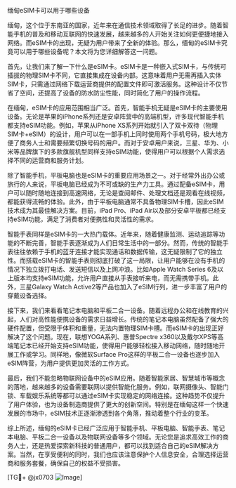 缅甸eSIM卡可以用于哪些设备

缅甸，这个位于东南亚的国家，近年来在通信技术领域取得了长足的进步。随着智能手机的普及和移动互联网的快速发展，越来越多的人开始关注如何更便捷地接入网络。而eSIM卡的出现，无疑为用户带来了全新的体验。那么，缅甸的eSIM卡究竟可以用于哪些设备呢？本文将为您详细解答这一问题。

首先，让我们来了解一下什么是eSIM卡。eSIM卡是一种嵌入式SIM卡，与传统可插拔的物理SIM卡不同，它直接集成在设备内部。这意味着用户无需再插入实体SIM卡，只需通过网络下载运营商提供的配置文件即可激活服务。这种设计不仅节省了空间，还提高了设备的防水防尘性能，同时简化了用户的操作流程。

在缅甸，eSIM卡的应用范围相当广泛。首先，智能手机无疑是eSIM卡的主要使用设备。无论是苹果的iPhone系列还是安卓阵营中的高端机型，许多现代智能手机都支持eSIM功能。例如，苹果从iPhone XS系列开始就引入了双卡双待（物理SIM卡+eSIM）的设计，用户可以在一部手机上同时使用两个手机号码，极大地方便了商务人士和需要频繁切换号码的用户。而对于安卓用户来说，三星、华为、小米等品牌旗下的多款旗舰机型同样支持eSIM功能，使得用户可以根据个人需求选择不同的运营商和服务计划。

除了智能手机，平板电脑也是eSIM卡的重要应用场景之一。对于经常外出办公或旅行的人来说，平板电脑已经成为不可或缺的生产力工具。通过配备eSIM卡，用户可以随时随地连接到高速网络，无论是查阅邮件、处理文档还是观看在线视频，都能获得流畅的体验。此外，由于平板电脑通常不具备物理SIM卡槽，因此eSIM技术成为其最佳解决方案。目前，iPad Pro、iPad Air以及部分安卓平板都已经支持eSIM功能，满足了消费者对便携性和灵活性的需求。

智能手表同样是eSIM卡的一大热门载体。近年来，随着健康监测、运动追踪等功能的不断完善，智能手表逐渐成为人们日常生活中的一部分。然而，传统的智能手表往往依赖于手机的蓝牙连接才能实现通话和数据传输，这无疑限制了它的独立性。而搭载eSIM卡的智能手表则彻底打破了这一局限，让用户能够在没有手机的情况下独立拨打电话、发送短信以及上网冲浪。比如Apple Watch Series 6及以上版本均支持eSIM功能，允许用户直接从手表接听来电，而无需携带手机。此外，三星Galaxy Watch Active2等产品也加入了eSIM行列，进一步丰富了用户的穿戴设备选择。

接下来，我们来看看笔记本电脑和平板二合一设备。随着远程办公和在线教育的兴起，人们对高性能便携设备的需求日益增长。传统的笔记本电脑虽然配备了强大的硬件配置，但受限于体积和重量，无法内置物理SIM卡槽。而eSIM卡的出现正好解决了这个问题。现在，联想YOGA系列、惠普Spectre x360以及戴尔XPS等高端笔记本已经开始支持eSIM功能，使得用户能够轻松接入移动网络，随时随地开展工作或学习。同样地，像微软Surface Pro这样的平板二合一设备也逐步加入eSIM阵营，为用户提供更加灵活的工作方式。

最后，我们不能忽略物联网设备中的eSIM应用。随着智能家居、智慧城市等概念的落地，越来越多的设备需要联网以提供智能化服务。例如，联网摄像头、智能门锁、车载娱乐系统等都可以通过eSIM卡实现稳定的网络连接。这种趋势不仅提升了用户体验，也为设备制造商提供了更大的创新空间。特别是在缅甸这样一个快速发展的市场中，eSIM技术正逐渐渗透到各个角落，推动着整个行业的变革。

综上所述，缅甸的eSIM卡已经广泛应用于智能手机、平板电脑、智能手表、笔记本电脑、平板二合一设备以及物联网设备等多个领域。无论您是追求高效工作的商务人士，还是热爱探索新科技的普通用户，都可以找到适合自己的eSIM解决方案。当然，在享受便利的同时，我们也应该注意保护个人信息安全，合理选择运营商和服务套餐，确保自己的权益不受损害。

[TG💪+ @jx0703 ![Image](https://github.com/user-attachments/assets/dbca1d08-cadb-493c-b0ec-ad6f7a83f270)]